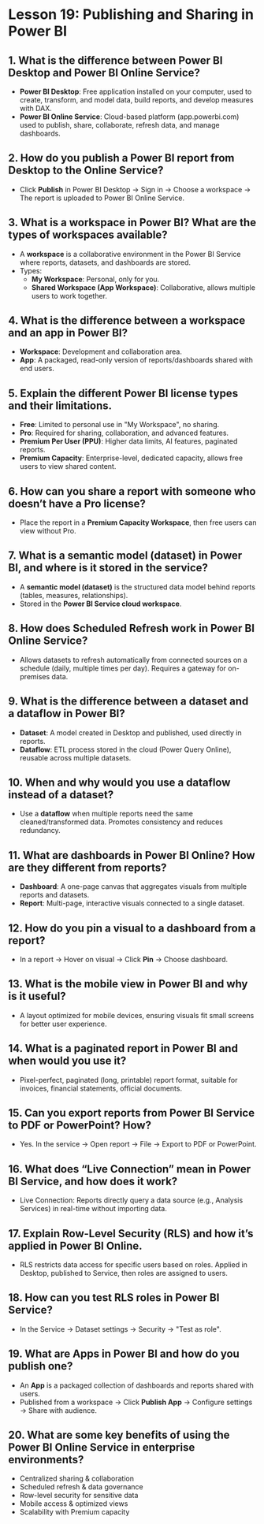 # Lesson 19: Publishing and Sharing in Power BI

## 1. What is the difference between Power BI Desktop and Power BI Online Service?
- **Power BI Desktop**: Free application installed on your computer, used to create, transform, and model data, build reports, and develop measures with DAX.
- **Power BI Online Service**: Cloud-based platform (app.powerbi.com) used to publish, share, collaborate, refresh data, and manage dashboards.

## 2. How do you publish a Power BI report from Desktop to the Online Service?
- Click **Publish** in Power BI Desktop → Sign in → Choose a workspace → The report is uploaded to Power BI Online Service.

## 3. What is a workspace in Power BI? What are the types of workspaces available?
- A **workspace** is a collaborative environment in the Power BI Service where reports, datasets, and dashboards are stored.
- Types:
  - **My Workspace**: Personal, only for you.
  - **Shared Workspace (App Workspace)**: Collaborative, allows multiple users to work together.

## 4. What is the difference between a workspace and an app in Power BI?
- **Workspace**: Development and collaboration area.
- **App**: A packaged, read-only version of reports/dashboards shared with end users.

## 5. Explain the different Power BI license types and their limitations.
- **Free**: Limited to personal use in "My Workspace", no sharing.
- **Pro**: Required for sharing, collaboration, and advanced features.
- **Premium Per User (PPU)**: Higher data limits, AI features, paginated reports.
- **Premium Capacity**: Enterprise-level, dedicated capacity, allows free users to view shared content.

## 6. How can you share a report with someone who doesn’t have a Pro license?
- Place the report in a **Premium Capacity Workspace**, then free users can view without Pro.

## 7. What is a semantic model (dataset) in Power BI, and where is it stored in the service?
- A **semantic model (dataset)** is the structured data model behind reports (tables, measures, relationships).
- Stored in the **Power BI Service cloud workspace**.

## 8. How does Scheduled Refresh work in Power BI Online Service?
- Allows datasets to refresh automatically from connected sources on a schedule (daily, multiple times per day). Requires a gateway for on-premises data.

## 9. What is the difference between a dataset and a dataflow in Power BI?
- **Dataset**: A model created in Desktop and published, used directly in reports.
- **Dataflow**: ETL process stored in the cloud (Power Query Online), reusable across multiple datasets.

## 10. When and why would you use a dataflow instead of a dataset?
- Use a **dataflow** when multiple reports need the same cleaned/transformed data. Promotes consistency and reduces redundancy.

## 11. What are dashboards in Power BI Online? How are they different from reports?
- **Dashboard**: A one-page canvas that aggregates visuals from multiple reports and datasets.
- **Report**: Multi-page, interactive visuals connected to a single dataset.

## 12. How do you pin a visual to a dashboard from a report?
- In a report → Hover on visual → Click **Pin** → Choose dashboard.

## 13. What is the mobile view in Power BI and why is it useful?
- A layout optimized for mobile devices, ensuring visuals fit small screens for better user experience.

## 14. What is a paginated report in Power BI and when would you use it?
- Pixel-perfect, paginated (long, printable) report format, suitable for invoices, financial statements, official documents.

## 15. Can you export reports from Power BI Service to PDF or PowerPoint? How?
- Yes. In the service → Open report → File → Export to PDF or PowerPoint.

## 16. What does “Live Connection” mean in Power BI Service, and how does it work?
- Live Connection: Reports directly query a data source (e.g., Analysis Services) in real-time without importing data.

## 17. Explain Row-Level Security (RLS) and how it’s applied in Power BI Online.
- RLS restricts data access for specific users based on roles. Applied in Desktop, published to Service, then roles are assigned to users.

## 18. How can you test RLS roles in Power BI Service?
- In the Service → Dataset settings → Security → "Test as role".

## 19. What are Apps in Power BI and how do you publish one?
- An **App** is a packaged collection of dashboards and reports shared with users.
- Published from a workspace → Click **Publish App** → Configure settings → Share with audience.

## 20. What are some key benefits of using the Power BI Online Service in enterprise environments?
- Centralized sharing & collaboration
- Scheduled refresh & data governance
- Row-level security for sensitive data
- Mobile access & optimized views
- Scalability with Premium capacity
